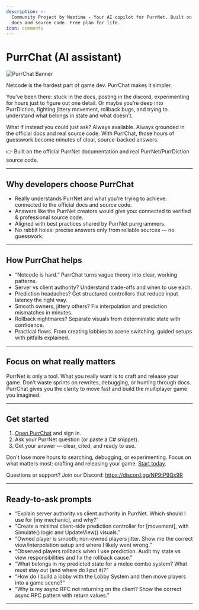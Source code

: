 ```yaml
---
description: >-
  Community Project by Neotime - Your AI copilot for PurrNet. Built on official
  docs and source code. Free plan for life.
icon: comments
---
```


# PurrChat (AI assistant)

![PurrChat Banner](https://www.purrchat.app/purrchat_og.png)

Netcode is the hardest part of game dev. PurrChat makes it simpler.

You’ve been there: stuck in the docs, posting in the discord, experimenting for hours just to figure out one detail. Or maybe you’re deep into PurrDiction, fighting jittery movement, rollback bugs, and trying to understand what belongs in state and what doesn’t.

What if instead you could just ask? Always available. Always grounded in the official docs and real source code. With PurrChat, those hours of guesswork become minutes of clear, source-backed answers.

👉 Built on the official PurrNet documentation and real PurrNet/PurrDiction source code.

***

## Why developers choose PurrChat

* Really understands PurrNet and what you're trying to achieve: connected to the official docs and source code.
* Answers like the PurrNet creators would give you: connected to verified & professional source code.
* Aligned with best practices shared by PurrNet purrgrammers.
* No rabbit holes: precise answers only from reliable sources — no guesswork.

***

## How PurrChat helps

* “Netcode is hard.” PurrChat turns vague theory into clear, working patterns.
* Server vs client authority? Understand trade-offs and when to use each.
* Prediction headaches? Get structured controllers that reduce input latency the right way.
* Smooth owners, jittery others? Fix interpolation and prediction mismatches in minutes.
* Rollback nightmares? Separate visuals from deterministic state with confidence.
* Practical flows. From creating lobbies to scene switching, guided setups with pitfalls explained.

***

## Focus on what really matters

PurrNet is only a tool. What you really want is to craft and release your game. Don’t waste sprints on rewrites, debugging, or hunting through docs. PurrChat gives you the clarity to move fast and build the multiplayer game you imagined.

***

## Get started

1. [Open PurrChat](https://purrchat.app) and sign in.
2. Ask your PurrNet question (or paste a C# snippet).
3. Get your answer — clear, cited, and ready to use.

Don't lose more hours to searching, debugging, or experimenting. Focus on what matters most: crafting and releasing your game. [Start today](https://purrchat.app).

Questions or support? Join our Discord: https://discord.gg/NP9tP9Qx9R

***

## Ready-to-ask prompts

* “Explain server authority vs client authority in PurrNet. Which should I use for \[my mechanic], and why?”
* “Create a minimal client-side prediction controller for \[movement], with Simulate() logic and UpdateView() visuals.”
* “Owned player is smooth; non-owned players jitter. Show me the correct view/interpolation setup and where I likely went wrong.”
* “Observed players rollback when I use prediction. Audit my state vs view responsibilities and fix the rollback cause.”
* “What belongs in my predicted state for a melee combo system? What must stay out (and where do I put it)?”
* “How do I build a lobby with the Lobby System and then move players into a game scene?”
* “Why is my async RPC not returning on the client? Show the correct async RPC pattern with return values.”

***
